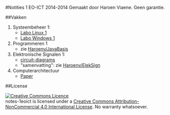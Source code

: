 #Notities 1 EO-ICT 2014-2014
Gemaakt door Haroen Viaene. Geen garantie.

##Vakken
1. Systeembeheer 1:
	* [Labo Linux 1](Labo%20Linux%201/notities)
	* [Labo Windows 1](Labo%20Windows)
2. Programmeren 1
	* zie [Haroenv/JavaBasis](http://github.com/haroenv/JavaBasis)
3. Elektronische Signalen 1:
	* [circuit-diagrams](Elektronische%20Signalen%201/schema's)
	* "samenvatting": zie [Haroenv/ElekSign](http://github.com/haroenv/eleksign)
4. Computerarchitectuur
	*  [Paper](Computerarchitectuur)

##License

<a rel="license" href="http://creativecommons.org/licenses/by-nc/4.0/"><img alt="Creative Commons Licence" style="border-width:0" src="https://i.creativecommons.org/l/by-nc/4.0/88x31.png" /></a><br /><span xmlns:dct="http://purl.org/dc/terms/" href="http://purl.org/dc/dcmitype/Text" property="dct:title" rel="dct:type">notes-1eoict</span> is licensed under a <a rel="license" href="http://creativecommons.org/licenses/by-nc/4.0/">Creative Commons Attribution-NonCommercial 4.0 International License</a>. No warranty whatsoever.
